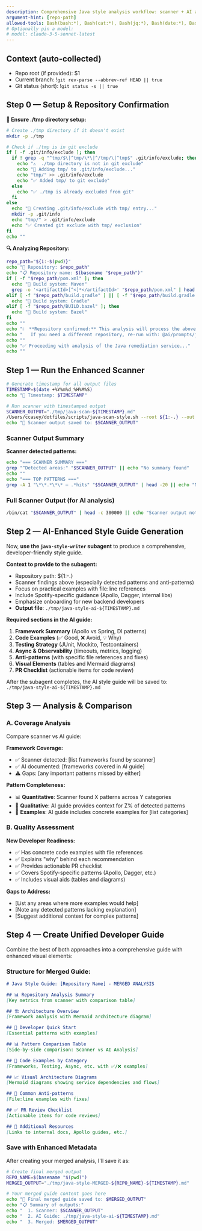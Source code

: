 ```yaml
---
description: Comprehensive Java style analysis workflow: scanner + AI analysis + comparison + examples, with timestamped output for backend developers.
argument-hint: [repo-path]
allowed-tools: Bash(bash:*), Bash(cat:*), Bash(jq:*), Bash(date:*), Bash(git status:*), Bash(git rev-parse:*), Bash(echo:*), Bash(grep:*), Bash(basename:*), Bash(mkdir:*), Write(./tmp/java-style-*)
# Optionally pin a model:
# model: claude-3-5-sonnet-latest
---
```


## Context (auto-collected)

- Repo root (if provided): $1
- Current branch: !`git rev-parse --abbrev-ref HEAD || true`
- Git status (short): !`git status -s || true`

## Step 0 — Setup & Repository Confirmation

**🔧 Ensure ./tmp directory setup:**
```bash
# Create ./tmp directory if it doesn't exist
mkdir -p ./tmp

# Check if ./tmp is in git exclude
if [ -f .git/info/exclude ]; then
  if ! grep -q "^tmp/$\|^tmp/\*\|^/tmp/\|^tmp$" .git/info/exclude; then
    echo "⚠️  ./tmp directory is not in git exclude"
    echo "📝 Adding tmp/ to .git/info/exclude..."
    echo "tmp/" >> .git/info/exclude
    echo "✅ Added tmp/ to git exclude"
  else
    echo "✅ ./tmp is already excluded from git"
  fi
else
  echo "📝 Creating .git/info/exclude with tmp/ entry..."
  mkdir -p .git/info
  echo "tmp/" > .git/info/exclude
  echo "✅ Created git exclude with tmp/ exclusion"
fi
echo ""
```

**🔍 Analyzing Repository:**
```bash
repo_path="${1:-$(pwd)}"
echo "📁 Repository: $repo_path"
echo "📋 Repository name: $(basename "$repo_path")"
if [ -f "$repo_path/pom.xml" ]; then
  echo "🔧 Build system: Maven"
  grep -o '<artifactId>[^<]*</artifactId>' "$repo_path/pom.xml" | head -1 | sed 's/<[^>]*>//g' | xargs -I {} echo "📦 Artifact: {}"
elif [ -f "$repo_path/build.gradle" ] || [ -f "$repo_path/build.gradle.kts" ]; then
  echo "🔧 Build system: Gradle"
elif [ -f "$repo_path/BUILD.bazel" ]; then
  echo "🔧 Build system: Bazel"
fi
echo ""
echo "ℹ️  **Repository confirmed:** This analysis will process the above repository."
echo "   If you need a different repository, re-run with: @ai/prompts/java-style-compare.md /path/to/correct/repo"
echo ""
echo "✅ Proceeding with analysis of the Java remediation service..."
echo ""
```

## Step 1 — Run the Enhanced Scanner

```bash
# Generate timestamp for all output files
TIMESTAMP=$(date +%Y%m%d_%H%M%S)
echo "📅 Timestamp: $TIMESTAMP"

# Run scanner with timestamped output
SCANNER_OUTPUT="./tmp/java-scan-${TIMESTAMP}.md"
/Users/ccasey/dotfiles/scripts/java-scan-style.sh --root ${1:-.} --out "$SCANNER_OUTPUT" || true
echo "📄 Scanner output saved to: $SCANNER_OUTPUT"
```

### Scanner Output Summary

**Scanner detected patterns:**
```bash
echo "=== SCANNER SUMMARY ==="
grep "^Detected areas:" "$SCANNER_OUTPUT" || echo "No summary found"
echo ""
echo "=== TOP PATTERNS ==="
grep -A 1 "\*\*.*\*\* — .*hits" "$SCANNER_OUTPUT" | head -20 || echo "No patterns found"
```

### Full Scanner Output (for AI analysis)

```bash
/bin/cat "$SCANNER_OUTPUT" | head -c 300000 || echo "Scanner output not found"
```

## Step 2 — AI-Enhanced Style Guide Generation

Now, **use the `java-style-writer` subagent** to produce a comprehensive, developer-friendly style guide.

**Context to provide to the subagent:**
- Repository path: ${1:-.}
- Scanner findings above (especially detected patterns and anti-patterns)
- Focus on practical examples with file:line references
- Include Spotify-specific guidance (Apollo, Dagger, internal libs)
- Emphasize onboarding for new backend developers
- **Output file**: `./tmp/java-style-ai-${TIMESTAMP}.md`

**Required sections in the AI guide:**
1. **Framework Summary** (Apollo vs Spring, DI patterns)
2. **Code Examples** (✅ Good, ❌ Avoid, 💡 Why)
3. **Testing Strategy** (JUnit, Mockito, Testcontainers)
4. **Async & Observability** (timeouts, metrics, logging)
5. **Anti-patterns** (with specific file references and fixes)
6. **Visual Elements** (tables and Mermaid diagrams)
7. **PR Checklist** (actionable items for code review)

After the subagent completes, the AI style guide will be saved to: `./tmp/java-style-ai-${TIMESTAMP}.md`

## Step 3 — Analysis & Comparison

### A. Coverage Analysis
Compare scanner vs AI guide:

**Framework Coverage:**
- ✅ Scanner detected: [list frameworks found by scanner]
- ✅ AI documented: [frameworks covered in AI guide]
- ⚠️ Gaps: [any important patterns missed by either]

**Pattern Completeness:**
- 📊 **Quantitative**: Scanner found X patterns across Y categories
- 📝 **Qualitative**: AI guide provides context for Z% of detected patterns
- 🎯 **Examples**: AI guide includes concrete examples for [list categories]

### B. Quality Assessment

**New Developer Readiness:**
- ✅ Has concrete code examples with file references
- ✅ Explains "why" behind each recommendation
- ✅ Provides actionable PR checklist
- ✅ Covers Spotify-specific patterns (Apollo, Dagger, etc.)
- ✅ Includes visual aids (tables and diagrams)

**Gaps to Address:**
- [List any areas where more examples would help]
- [Note any detected patterns lacking explanation]
- [Suggest additional context for complex patterns]

## Step 4 — Create Unified Developer Guide

Combine the best of both approaches into a comprehensive guide with enhanced visual elements:

### Structure for Merged Guide:
```markdown
# Java Style Guide: [Repository Name] - MERGED ANALYSIS

## 📊 Repository Analysis Summary
[Key metrics from scanner with comparison table]

## 🏗️ Architecture Overview
[Framework analysis with Mermaid architecture diagram]

## 👥 Developer Quick Start
[Essential patterns with examples]

## 📊 Pattern Comparison Table
[Side-by-side comparison: Scanner vs AI Analysis]

## 📝 Code Examples by Category
[Frameworks, Testing, Async, etc. with ✅/❌ examples]

## 📈 Visual Architecture Diagrams
[Mermaid diagrams showing service dependencies and flows]

## 🚨 Common Anti-patterns
[File:line examples with fixes]

## ✅ PR Review Checklist
[Actionable items for code reviews]

## 🔗 Additional Resources
[Links to internal docs, Apollo guides, etc.]
```

### Save with Enhanced Metadata
After creating your merged analysis, I'll save it as:

```bash
# Create final merged output
REPO_NAME=$(basename "$(pwd)")
MERGED_OUTPUT="./tmp/java-style-MERGED-${REPO_NAME}-${TIMESTAMP}.md"

# Your merged guide content goes here
echo "📄 Final merged guide saved to: $MERGED_OUTPUT"
echo "📋 Summary of outputs:"
echo "  1. Scanner: $SCANNER_OUTPUT"
echo "  2. AI Guide: ./tmp/java-style-ai-${TIMESTAMP}.md"
echo "  3. Merged: $MERGED_OUTPUT"
```
